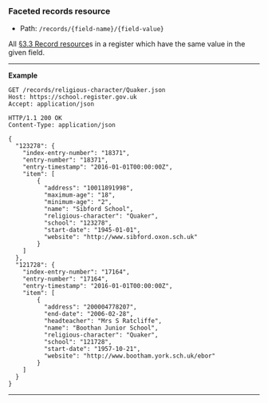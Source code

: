 ### Faceted records resource

* Path: `/records/{field-name}/{field-value}`

All <a href="#record-resource">§3.3 Record resource</a>s in a register which
have the same value in the given field.

---

**Example**

```http
GET /records/religious-character/Quaker.json
Host: https://school.register.gov.uk
Accept: application/json
```

```http
HTTP/1.1 200 OK
Content-Type: application/json

{
  "123278": {
    "index-entry-number": "18371",
    "entry-number": "18371",
    "entry-timestamp": "2016-01-01T00:00:00Z",
    "item": [
        {
          "address": "10011891998",
          "maximum-age": "18",
          "minimum-age": "2",
          "name": "Sibford School",
          "religious-character": "Quaker",
          "school": "123278",
          "start-date": "1945-01-01",
          "website": "http://www.sibford.oxon.sch.uk"
        }
    ]
  },
  "121728": {
    "index-entry-number": "17164",
    "entry-number": "17164",
    "entry-timestamp": "2016-01-01T00:00:00Z",
    "item": [
        {
          "address": "200004778207",
          "end-date": "2006-02-28",
          "headteacher": "Mrs S Ratcliffe",
          "name": "Boothan Junior School",
          "religious-character": "Quaker",
          "school": "121728",
          "start-date": "1957-10-21",
          "website": "http://www.bootham.york.sch.uk/ebor"
        }
    ]
  }
}
```

---


